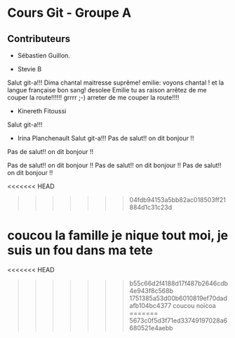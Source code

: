 # Cours Git - Groupe A

## Contributeurs

* Sébastien Guillon.

* Stevie B



Salut git-a!!! Dima
chantal maitresse suprême!
emilie: voyons chantal ! et la langue française bon sang!
desolee Emilie tu as raison 
arrêtez de me couper la route!!!!!! grrrr
;-)
arreter de me couper la route!!!!


* Kinereth Fitoussi


Salut git-a!!!

* Irina Planchenault
Salut git-a!!! 
Pas de salut!! on dit bonjour !!



Pas de salut!! on dit bonjour !!


Pas de salut!! on dit bonjour !!
Pas de salut!! on dit bonjour !!
Pas de salut!! on dit bonjour !!



<<<<<<< HEAD
>>>>>>> 04fdb94153a5bb82ac018503ff21884d1c31c23d

coucou la famille je nique tout moi, je suis un fou dans ma tete
=======


<<<<<<< HEAD
>>>>>>> b55c66d2f4188d17f487b2646cdb4e943f8c568b
>>>>>>> 1751385a53d00b6010819ef70dadafb104bc4377
 coucou noicoa
=======
>>>>>>> 5673c0f5d3f71ed33749197028a6680521e4aebb
